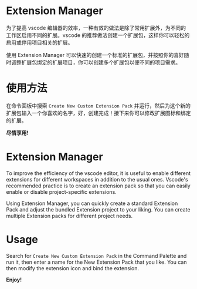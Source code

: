 # Extension Manager

为了提高 vscode 编辑器的效率，一种有效的做法是除了常用扩展外，为不同的工作区启用不同的扩展。vscode 的推荐做法创建一个扩展包，这样你可以轻松的启用或停用项目相关的扩展。

使用 Extension Manager 可以快速的创建一个标准的扩展包，并按照你的喜好随时调整扩展包绑定的扩展项目，你可以创建多个扩展包以便不同的项目需求。

# 使用方法

在命令面板中搜索 `Create New Custom Extension Pack` 并运行，然后为这个新的扩展包输入一个你喜欢的名字，好，创建完成！接下来你可以修改扩展图标和绑定的扩展。

**尽情享用!**

# Extension Manager

To improve the efficiency of the vscode editor, it is useful to enable different extensions for different workspaces in addition to the usual ones. Vscode's recommended practice is to create an extension pack so that you can easily enable or disable project-specific extensions.

Using Extension Manager, you can quickly create a standard Extension Pack and adjust the bundled Extension project to your liking. You can create multiple Extension packs for different project needs.

# Usage

Search for `Create New Custom Extension Pack` in the Command Palette and run it, then enter a name for the New Extension Pack that you like. You can then modify the extension icon and bind the extension.

**Enjoy!**

